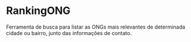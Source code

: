 # RankingONG
Ferramenta de busca para listar as ONGs mais relevantes de determinada cidade ou bairro, junto das informações de contato.
